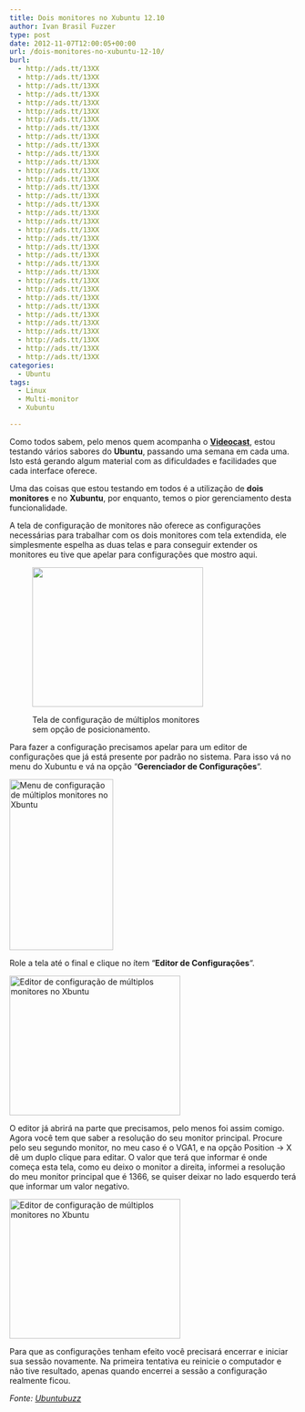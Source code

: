 ```yaml
---
title: Dois monitores no Xubuntu 12.10
author: Ivan Brasil Fuzzer
type: post
date: 2012-11-07T12:00:05+00:00
url: /dois-monitores-no-xubuntu-12-10/
burl:
  - http://ads.tt/13XX
  - http://ads.tt/13XX
  - http://ads.tt/13XX
  - http://ads.tt/13XX
  - http://ads.tt/13XX
  - http://ads.tt/13XX
  - http://ads.tt/13XX
  - http://ads.tt/13XX
  - http://ads.tt/13XX
  - http://ads.tt/13XX
  - http://ads.tt/13XX
  - http://ads.tt/13XX
  - http://ads.tt/13XX
  - http://ads.tt/13XX
  - http://ads.tt/13XX
  - http://ads.tt/13XX
  - http://ads.tt/13XX
  - http://ads.tt/13XX
  - http://ads.tt/13XX
  - http://ads.tt/13XX
  - http://ads.tt/13XX
  - http://ads.tt/13XX
  - http://ads.tt/13XX
  - http://ads.tt/13XX
  - http://ads.tt/13XX
  - http://ads.tt/13XX
  - http://ads.tt/13XX
  - http://ads.tt/13XX
  - http://ads.tt/13XX
  - http://ads.tt/13XX
  - http://ads.tt/13XX
  - http://ads.tt/13XX
  - http://ads.tt/13XX
  - http://ads.tt/13XX
  - http://ads.tt/13XX
categories:
  - Ubuntu
tags:
  - Linux
  - Multi-monitor
  - Xubuntu

---
```

Como todos sabem, pelo menos quem acompanha o **[Videocast][1]**, estou testando vários sabores do **Ubuntu**, passando uma semana em cada uma. Isto está gerando algum material com as dificuldades e facilidades que cada interface oferece.

Uma das coisas que estou testando em todos é a utilização de **dois monitores** e no **Xubuntu**, por enquanto, temos o pior gerenciamento desta funcionalidade.

A tela de configuração de monitores não oferece as configurações necessárias para trabalhar com os dois monitores com tela extendida, ele simplesmente espelha as duas telas e para conseguir extender os monitores eu tive que apelar para configurações que mostro aqui.<figure id="attachment_4142" style="max-width: 300px" class="wp-caption aligncenter">

<a href="http://www.ubuntero.com.br/wp-content/uploads/2012/11/Captura-de-tela-07-11-2012-091429.png" rel="lightbox"><img class="size-medium wp-image-4142 " title="Configuração de múltiplos monitores no Xbuntu" alt="" src="http://www.ubuntero.com.br/wp-content/uploads/2012/11/Captura-de-tela-07-11-2012-091429-300x245.png" width="300" height="245" /></a><figcaption class="wp-caption-text">Tela de configuração de múltiplos monitores sem opção de posicionamento.</figcaption></figure> 

Para fazer a configuração precisamos apelar para um editor de configurações que já está presente por padrão no sistema. Para isso vá no menu do Xubuntu e vá na opção &#8220;**Gerenciador de Configurações**&#8220;.

<a href="http://www.ubuntero.com.br/wp-content/uploads/2012/11/menu.png" rel="lightbox"><img class="size-medium wp-image-4145 aligncenter" title="Menu de configuração de múltiplos monitores no Xbuntu" alt="Menu de configuração de múltiplos monitores no Xbuntu" src="http://www.ubuntero.com.br/wp-content/uploads/2012/11/menu-182x300.png" width="182" height="300" /></a>

Role a tela até o final e clique no ítem &#8220;**Editor de Configurações**&#8220;.

<a href="http://www.ubuntero.com.br/wp-content/uploads/2012/11/Captura-de-tela-07-11-2012-091511.png" rel="lightbox"><img class="size-medium wp-image-4146 aligncenter" title="Editor de configuração de múltiplos monitores no Xbuntu" alt="Editor de configuração de múltiplos monitores no Xbuntu" src="http://www.ubuntero.com.br/wp-content/uploads/2012/11/Captura-de-tela-07-11-2012-091511-300x245.png" width="300" height="245" /></a>

O editor já abrirá na parte que precisamos, pelo menos foi assim comigo. Agora você tem que saber a resolução do seu monitor principal. Procure pelo seu segundo monitor, no meu caso é o VGA1, e na opção Position -> X dê um duplo clique para editar. O valor que terá que informar é onde começa esta tela, como eu deixo o monitor a direita, informei a resolução do meu monitor principal que é 1366, se quiser deixar no lado esquerdo terá que informar um valor negativo.

<a href="http://www.ubuntero.com.br/wp-content/uploads/2012/11/Captura-de-tela-07-11-2012-091530.png" rel="lightbox"><img class="size-medium wp-image-4147 aligncenter" title="Editor de configuração de múltiplos monitores no Xbuntu" alt="Editor de configuração de múltiplos monitores no Xbuntu" src="http://www.ubuntero.com.br/wp-content/uploads/2012/11/Captura-de-tela-07-11-2012-091530-300x245.png" width="300" height="245" /></a>

Para que as configurações tenham efeito você precisará encerrar e iniciar sua sessão novamente. Na primeira tentativa eu reinicie o computador e não tive resultado, apenas quando encerrei a sessão a configuração realmente ficou.

_Fonte: <a href="http://www.ubuntubuzz.com/2011/12/how-to-dual-monitor-setup-on-xfce.html" target="_blank" rel="nofollow">Ubuntubuzz</a>_

 [1]: http://www.ubuntero.com.br/category/videocast-2/ "Videocast Ubuntero"